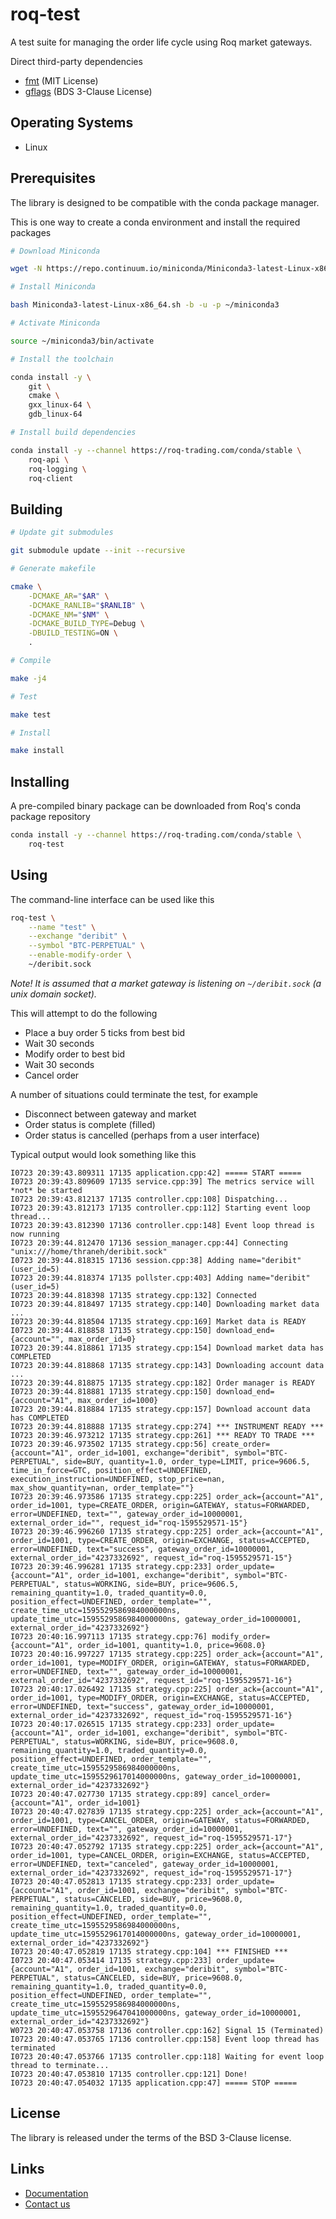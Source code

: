 # roq-test


A test suite for managing the order life cycle using Roq market gateways.

Direct third-party dependencies

* [fmt](https://github.com/fmtlib/fmt) (MIT License)
* [gflags](https://github.com/gflags/gflags) (BDS 3-Clause License)


## Operating Systems

* Linux


## Prerequisites

The library is designed to be compatible with the conda package manager.

This is one way to create a conda environment and install the required
packages

```bash
# Download Miniconda

wget -N https://repo.continuum.io/miniconda/Miniconda3-latest-Linux-x86_64.sh

# Install Miniconda

bash Miniconda3-latest-Linux-x86_64.sh -b -u -p ~/miniconda3

# Activate Miniconda

source ~/miniconda3/bin/activate

# Install the toolchain

conda install -y \
    git \
    cmake \
    gxx_linux-64 \
    gdb_linux-64

# Install build dependencies

conda install -y --channel https://roq-trading.com/conda/stable \
    roq-api \
    roq-logging \
    roq-client
```


## Building

```bash
# Update git submodules

git submodule update --init --recursive

# Generate makefile

cmake \
    -DCMAKE_AR="$AR" \
    -DCMAKE_RANLIB="$RANLIB" \
    -DCMAKE_NM="$NM" \
    -DCMAKE_BUILD_TYPE=Debug \
    -DBUILD_TESTING=ON \
    .

# Compile

make -j4

# Test

make test

# Install

make install
```


## Installing

A pre-compiled binary package can be downloaded from Roq's conda package
repository

```bash
conda install -y --channel https://roq-trading.com/conda/stable \
    roq-test
```

## Using

The command-line interface can be used like this

```bash
roq-test \
    --name "test" \
    --exchange "deribit" \
    --symbol "BTC-PERPETUAL" \
    --enable-modify-order \
    ~/deribit.sock
```

*Note! It is assumed that a market gateway is listening on `~/deribit.sock` (a
unix domain socket).*

This will attempt to do the following

* Place a buy order 5 ticks from best bid
* Wait 30 seconds
* Modify order to best bid
* Wait 30 seconds
* Cancel order

A number of situations could terminate the test, for example

* Disconnect between gateway and market
* Order status is complete (filled)
* Order status is cancelled (perhaps from a user interface)

Typical output would look something like this

```text
I0723 20:39:43.809311 17135 application.cpp:42] ===== START =====
I0723 20:39:43.809609 17135 service.cpp:39] The metrics service will *not* be started
I0723 20:39:43.812137 17135 controller.cpp:108] Dispatching...
I0723 20:39:43.812173 17135 controller.cpp:112] Starting event loop thread...
I0723 20:39:43.812390 17136 controller.cpp:148] Event loop thread is now running
I0723 20:39:44.812470 17136 session_manager.cpp:44] Connecting "unix:///home/thraneh/deribit.sock"
I0723 20:39:44.818315 17136 session.cpp:38] Adding name="deribit" (user_id=5)
I0723 20:39:44.818374 17135 pollster.cpp:403] Adding name="deribit" (user_id=5)
I0723 20:39:44.818398 17135 strategy.cpp:132] Connected
I0723 20:39:44.818497 17135 strategy.cpp:140] Downloading market data ...
I0723 20:39:44.818504 17135 strategy.cpp:169] Market data is READY
I0723 20:39:44.818858 17135 strategy.cpp:150] download_end={account="", max_order_id=0}
I0723 20:39:44.818861 17135 strategy.cpp:154] Download market data has COMPLETED
I0723 20:39:44.818868 17135 strategy.cpp:143] Downloading account data ...
I0723 20:39:44.818875 17135 strategy.cpp:182] Order manager is READY
I0723 20:39:44.818881 17135 strategy.cpp:150] download_end={account="A1", max_order_id=1000}
I0723 20:39:44.818884 17135 strategy.cpp:157] Download account data has COMPLETED
I0723 20:39:44.818888 17135 strategy.cpp:274] *** INSTRUMENT READY ***
I0723 20:39:46.973212 17135 strategy.cpp:261] *** READY TO TRADE ***
I0723 20:39:46.973502 17135 strategy.cpp:56] create_order={account="A1", order_id=1001, exchange="deribit", symbol="BTC-PERPETUAL", side=BUY, quantity=1.0, order_type=LIMIT, price=9606.5, time_in_force=GTC, position_effect=UNDEFINED, execution_instruction=UNDEFINED, stop_price=nan, max_show_quantity=nan, order_template=""}
I0723 20:39:46.973586 17135 strategy.cpp:225] order_ack={account="A1", order_id=1001, type=CREATE_ORDER, origin=GATEWAY, status=FORWARDED, error=UNDEFINED, text="", gateway_order_id=10000001, external_order_id="", request_id="roq-1595529571-15"}
I0723 20:39:46.996260 17135 strategy.cpp:225] order_ack={account="A1", order_id=1001, type=CREATE_ORDER, origin=EXCHANGE, status=ACCEPTED, error=UNDEFINED, text="success", gateway_order_id=10000001, external_order_id="4237332692", request_id="roq-1595529571-15"}
I0723 20:39:46.996281 17135 strategy.cpp:233] order_update={account="A1", order_id=1001, exchange="deribit", symbol="BTC-PERPETUAL", status=WORKING, side=BUY, price=9606.5, remaining_quantity=1.0, traded_quantity=0.0, position_effect=UNDEFINED, order_template="", create_time_utc=1595529586984000000ns, update_time_utc=1595529586984000000ns, gateway_order_id=10000001, external_order_id="4237332692"}
I0723 20:40:16.997113 17135 strategy.cpp:76] modify_order={account="A1", order_id=1001, quantity=1.0, price=9608.0}
I0723 20:40:16.997227 17135 strategy.cpp:225] order_ack={account="A1", order_id=1001, type=MODIFY_ORDER, origin=GATEWAY, status=FORWARDED, error=UNDEFINED, text="", gateway_order_id=10000001, external_order_id="4237332692", request_id="roq-1595529571-16"}
I0723 20:40:17.026492 17135 strategy.cpp:225] order_ack={account="A1", order_id=1001, type=MODIFY_ORDER, origin=EXCHANGE, status=ACCEPTED, error=UNDEFINED, text="success", gateway_order_id=10000001, external_order_id="4237332692", request_id="roq-1595529571-16"}
I0723 20:40:17.026515 17135 strategy.cpp:233] order_update={account="A1", order_id=1001, exchange="deribit", symbol="BTC-PERPETUAL", status=WORKING, side=BUY, price=9608.0, remaining_quantity=1.0, traded_quantity=0.0, position_effect=UNDEFINED, order_template="", create_time_utc=1595529586984000000ns, update_time_utc=1595529617014000000ns, gateway_order_id=10000001, external_order_id="4237332692"}
I0723 20:40:47.027730 17135 strategy.cpp:89] cancel_order={account="A1", order_id=1001}
I0723 20:40:47.027839 17135 strategy.cpp:225] order_ack={account="A1", order_id=1001, type=CANCEL_ORDER, origin=GATEWAY, status=FORWARDED, error=UNDEFINED, text="", gateway_order_id=10000001, external_order_id="4237332692", request_id="roq-1595529571-17"}
I0723 20:40:47.052792 17135 strategy.cpp:225] order_ack={account="A1", order_id=1001, type=CANCEL_ORDER, origin=EXCHANGE, status=ACCEPTED, error=UNDEFINED, text="canceled", gateway_order_id=10000001, external_order_id="4237332692", request_id="roq-1595529571-17"}
I0723 20:40:47.052813 17135 strategy.cpp:233] order_update={account="A1", order_id=1001, exchange="deribit", symbol="BTC-PERPETUAL", status=CANCELED, side=BUY, price=9608.0, remaining_quantity=1.0, traded_quantity=0.0, position_effect=UNDEFINED, order_template="", create_time_utc=1595529586984000000ns, update_time_utc=1595529617014000000ns, gateway_order_id=10000001, external_order_id="4237332692"}
I0723 20:40:47.052819 17135 strategy.cpp:104] *** FINISHED ***
I0723 20:40:47.053414 17135 strategy.cpp:233] order_update={account="A1", order_id=1001, exchange="deribit", symbol="BTC-PERPETUAL", status=CANCELED, side=BUY, price=9608.0, remaining_quantity=1.0, traded_quantity=0.0, position_effect=UNDEFINED, order_template="", create_time_utc=1595529586984000000ns, update_time_utc=1595529647041000000ns, gateway_order_id=10000001, external_order_id="4237332692"}
W0723 20:40:47.053758 17136 controller.cpp:162] Signal 15 (Terminated)
I0723 20:40:47.053765 17136 controller.cpp:158] Event loop thread has terminated
I0723 20:40:47.053766 17135 controller.cpp:118] Waiting for event loop thread to terminate...
I0723 20:40:47.053810 17135 controller.cpp:121] Done!
I0723 20:40:47.054032 17135 application.cpp:47] ===== STOP =====
```


## License

The library is released under the terms of the BSD 3-Clause license.


## Links

* [Documentation](https://roq-trading.com/docs)
* [Contact us](mailto:info@roq-trading.com)
